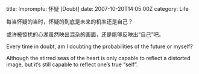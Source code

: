 title: Impromptu: 怀疑 [Doubt]
date: 2007-10-20T14:05:00Z
category: Life

每当怀疑的当时，怀疑的到底是未来的机率还是自己？

或许被惊扰的心湖虽然映出混杂的画面，还是能够反映出“自己”吧。

Every time in doubt, am I doubting the probabilities of the future or myself?

Although the stirred seas of the heart is only capable to reflect a distorted image, but it’s still capable to reflect one’s true “self”.
